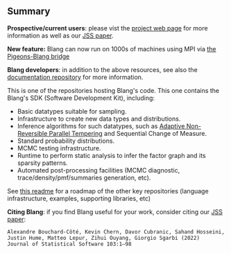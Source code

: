 Summary  
-------

**Prospective/current users**: please vist the [project web page](https://www.stat.ubc.ca/~bouchard/blang/index.html) for more information as well as our [JSS paper](https://www.jstatsoft.org/article/view/v103i11).

**New feature:** Blang can now run on 1000s of machines using MPI via [the Pigeons-Blang bridge](https://julia-tempering.github.io/Pigeons.jl/dev/reference/#Pigeons.BlangTarget)

**Blang developers**: in addition to the above resources, see also the [documentation repository](https://github.com/UBC-Stat-ML/blangDoc) for more information.

This is one of the repositories hosting Blang's code. This one contains the Blang's SDK (Software Development Kit), including:

- Basic datatypes suitable for sampling.
- Infrastructure to create new data types and distributions.
- Inference algorithms for such datatypes, such as [Adaptive Non-Reversible Parallel Tempering](https://www.stat.ubc.ca/~bouchard/pub/Syed2019NRPT.pdf) and Sequential Change of Measure.
- Standard probability distributions.
- MCMC testing infrastructure.
- Runtime to perform static analysis to infer the factor graph and its sparsity patterns. 
- Automated post-processing facilities (MCMC diagnostic, trace/density/pmf/summaries generation, etc).

See [this readme](https://github.com/UBC-Stat-ML/blangDoc/blob/master/README.md) for a roadmap of the other key repositories (language infrastructure, examples, supporting libraries, etc)

**Citing Blang**: if you find Blang useful for your work, consider citing our [JSS paper](https://www.jstatsoft.org/article/view/v103i11):

```
Alexandre Bouchard-Côté, Kevin Chern, Davor Cubranic, Sahand Hosseini, Justin Hume, Matteo Lepur, Zihui Ouyang, Giorgio Sgarbi (2022)
Journal of Statistical Software 103:1–98
```
